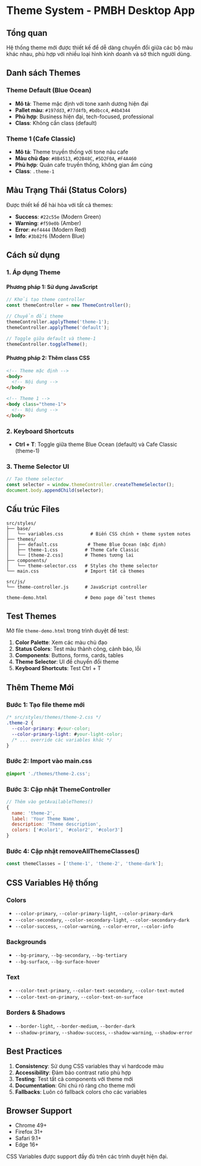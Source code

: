 # Theme System - PMBH Desktop App

## Tổng quan

Hệ thống theme mới được thiết kế để dễ dàng chuyển đổi giữa các bộ màu khác nhau, phù hợp với nhiều loại hình kinh doanh và sở thích người dùng.

## Danh sách Themes

### Theme Default (Blue Ocean)
- **Mô tả**: Theme mặc định với tone xanh dương hiện đại
- **Pallet màu**: `#197dd3`, `#77d4fb`, `#bdbcc4`, `#4b4344`
- **Phù hợp**: Business hiện đại, tech-focused, professional
- **Class**: Không cần class (default)

### Theme 1 (Cafe Classic)
- **Mô tả**: Theme truyền thống với tone nâu cafe
- **Màu chủ đạo**: `#8B4513`, `#D2B48C`, `#5D2F0A`, `#F4A460`
- **Phù hợp**: Quán cafe truyền thống, không gian ấm cúng
- **Class**: `.theme-1`

## Màu Trạng Thái (Status Colors)

Được thiết kế để hài hòa với tất cả themes:

- **Success**: `#22c55e` (Modern Green)
- **Warning**: `#f59e0b` (Amber)
- **Error**: `#ef4444` (Modern Red) 
- **Info**: `#3b82f6` (Modern Blue)

## Cách sử dụng

### 1. Áp dụng Theme

#### Phương pháp 1: Sử dụng JavaScript
```javascript
// Khởi tạo theme controller
const themeController = new ThemeController();

// Chuyển đổi theme
themeController.applyTheme('theme-1');
themeController.applyTheme('default');

// Toggle giữa default và theme-1
themeController.toggleTheme();
```

#### Phương pháp 2: Thêm class CSS
```html
<!-- Theme mặc định -->
<body>
  <!-- Nội dung -->
</body>

<!-- Theme 1 -->
<body class="theme-1">
  <!-- Nội dung -->
</body>
```

### 2. Keyboard Shortcuts

- **Ctrl + T**: Toggle giữa theme Blue Ocean (default) và Cafe Classic (theme-1)

### 3. Theme Selector UI

```javascript
// Tạo theme selector
const selector = window.themeController.createThemeSelector();
document.body.appendChild(selector);
```

## Cấu trúc Files

```
src/styles/
├── base/
│   └── variables.css          # Biến CSS chính + theme system notes
├── themes/
│   ├── default.css           # Theme Blue Ocean (mặc định)
│   ├── theme-1.css          # Theme Cafe Classic
│   └── [theme-2.css]        # Themes tương lai
├── components/
│   └── theme-selector.css   # Styles cho theme selector
└── main.css                 # Import tất cả themes

src/js/
└── theme-controller.js      # JavaScript controller

theme-demo.html              # Demo page để test themes
```

## Test Themes

Mở file `theme-demo.html` trong trình duyệt để test:

1. **Color Palette**: Xem các màu chủ đạo
2. **Status Colors**: Test màu thành công, cảnh báo, lỗi
3. **Components**: Buttons, forms, cards, tables
4. **Theme Selector**: UI để chuyển đổi theme
5. **Keyboard Shortcuts**: Test Ctrl + T

## Thêm Theme Mới

### Bước 1: Tạo file theme mới
```css
/* src/styles/themes/theme-2.css */
.theme-2 {
  --color-primary: #your-color;
  --color-primary-light: #your-light-color;
  /* ... override các variables khác */
}
```

### Bước 2: Import vào main.css
```css
@import './themes/theme-2.css';
```

### Bước 3: Cập nhật ThemeController
```javascript
// Thêm vào getAvailableThemes()
{
  name: 'theme-2',
  label: 'Your Theme Name',
  description: 'Theme description',
  colors: ['#color1', '#color2', '#color3']
}
```

### Bước 4: Cập nhật removeAllThemeClasses()
```javascript
const themeClasses = ['theme-1', 'theme-2', 'theme-dark'];
```

## CSS Variables Hệ thống

### Colors
- `--color-primary`, `--color-primary-light`, `--color-primary-dark`
- `--color-secondary`, `--color-secondary-light`, `--color-secondary-dark`
- `--color-success`, `--color-warning`, `--color-error`, `--color-info`

### Backgrounds
- `--bg-primary`, `--bg-secondary`, `--bg-tertiary`
- `--bg-surface`, `--bg-surface-hover`

### Text
- `--color-text-primary`, `--color-text-secondary`, `--color-text-muted`
- `--color-text-on-primary`, `--color-text-on-surface`

### Borders & Shadows
- `--border-light`, `--border-medium`, `--border-dark`
- `--shadow-primary`, `--shadow-success`, `--shadow-warning`, `--shadow-error`

## Best Practices

1. **Consistency**: Sử dụng CSS variables thay vì hardcode màu
2. **Accessibility**: Đảm bảo contrast ratio phù hợp
3. **Testing**: Test tất cả components với theme mới
4. **Documentation**: Ghi chú rõ ràng cho theme mới
5. **Fallbacks**: Luôn có fallback colors cho các variables

## Browser Support

- Chrome 49+
- Firefox 31+
- Safari 9.1+
- Edge 16+

CSS Variables được support đầy đủ trên các trình duyệt hiện đại.

